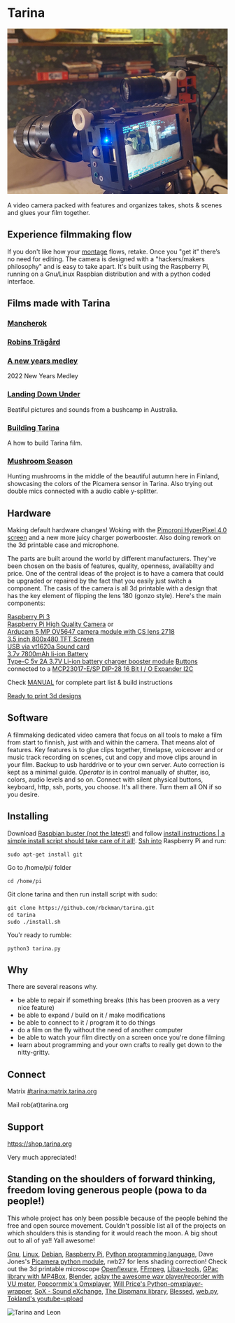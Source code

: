 Tarina
======

![Tarina Leone, one done & one in post processing stage](docs/tarina-promo.jpg)

A video camera packed with features and organizes takes, shots & scenes and glues your film together.

Experience filmmaking flow
------------------------------
If you don't like how your [montage](https://en.wikipedia.org/wiki/Montage_(filmmaking)) flows, retake. Once you "get it" there’s no need for editing. The camera is designed with a "hackers/makers philosophy" and is easy to take apart. It's built using the Raspberry Pi, running on a Gnu/Linux Raspbian distribution and with a python coded interface.

Films made with Tarina
----------------------

### [Mancherok](https://youtu.be/jmy0W6rA10Q)

### [Robins Trägård](https://youtu.be/IOZAHCIN6U0)

### [A new years medley](https://youtu.be/BYojmnD-1eU)

2022 New Years Medley

### [Landing Down Under](https://www.youtube.com/watch?v=Lbi9_f0KrKA)

Beatiful pictures and sounds from a bushcamp in Australia.

### [Building Tarina](https://youtu.be/7dhCiDPssR4)

A how to build Tarina film. 

### [Mushroom Season](https://youtu.be/ggehzyUThZk)

Hunting mushrooms in the middle of the beautiful autumn here in Finland, showcasing the colors of the Picamera sensor in Tarina. Also trying out double mics connected with a audio cable y-splitter.

Hardware
--------
Making default hardware changes! Woking with the [Pimoroni HyperPixel 4.0 screen](https://shop.pimoroni.com/products/hyperpixel-4?variant=12569539706963) and a new more juicy charger powerbooster. Also doing rework on the 3d printable case and microphone.

The parts are built around the world by different manufacturers. They've been chosen on the basis of features, quality, openness, availabilty and price. One of the central ideas of the project is to have a camera that could be upgraded or repaired by the fact that you easily just switch a component. The casis of the camera is all 3d printable with a design that has the key element of flipping the lens 180 (gonzo style). Here's the main components: 

[Raspberry Pi 3](https://www.raspberrypi.org/products/raspberry-pi-3-model-b/)<br>
[Raspberry Pi High Quality Camera](https://www.raspberrypi.org/products/raspberry-pi-high-quality-camera/?resellerType=home) or <br>
[Arducam 5 MP OV5647 camera module with CS lens 2718](https://www.ebay.com/itm/OV5647-Camera-Board-w-CS-mount-Lens-for-Raspberry-Pi-3-B-B-2-Model-B-/281212355128?txnId=1913825600018)<br>
[3.5 inch 800x480 TFT Screen](https://www.aliexpress.com/store/product/U-Geek-Raspberry-Pi-3-5-inch-800-480-TFT-Screen-HD-HighSpeed-LCD-Module-3/1954241_32672157641.html)<br>
[USB via vt1620a Sound card](https://www.aliexpress.com/item/Professional-External-USB-Sound-Card-Adapter-Virtual-7-1-Channel-3D-Audio-with-3-5mm-Headset/32588038556.html?spm=2114.01010208.8.8.E8ZKLB)<br>
[3.7v 7800mAh li-ion Battery](https://www.aliexpress.com/item/3-7v-9000mAh-capacity-18650-Rechargeable-lithium-battery-pack-18650-jump-starter/32619902319.html?spm=2114.13010608.0.0.XcKleV)<br>
[Type-C 5v 2A 3.7V Li-ion battery charger booster module](https://www.ebay.com/itm/Type-C-USB-5V-2A-3-7V-18650-Lithium-Li-ion-Battery-Charging-Board-Charger-Module/383717339632?var=652109038482)
[Buttons](http://www.ebay.com/itm/151723036469?_trksid=p2057872.m2749.l2649&ssPageName=STRK%3AMEBIDX%3AIT) connected to a [MCP23017-E/SP DIP-28 16 Bit I / O Expander I2C](http://www.ebay.com/sch/sis.html?_nkw=5Pcs+MCP23017+E+SP+DIP+28+16+Bit+I+O+Expander+I2C+TOP+GM&_trksid=p2047675.m4100)

Check [MANUAL](docs/tarina-manual.md) for complete part list & build instructions

[Ready to print 3d designs](https://github.com/rbckman/tarina/tree/master/3d)

Software
--------
A filmmaking dedicated video camera that focus on all tools to make a film from start to finnish, just with and within the camera. That means alot of features. Key features is to glue clips together, timelapse, voiceover and or music track recording on scenes, cut and copy and move clips around in your film. Backup to usb harddrive or to your own server. Auto correction is kept as a minimal guide. *Operator* is in control manually of shutter, iso, colors, audio levels and so on. Connect with silent physical buttons, keyboard, http, ssh, ports, you choose. It's all there. Turn them all ON if so you desire.

Installing
----------
Download [Raspbian buster (not the latest!)](https://www.raspberrypi.org/downloads/raspbian/) and follow [install instructions | a simple install script should take care of it all!](https://www.raspberrypi.org/documentation/installation/installing-images/README.md).
[Ssh into](https://www.raspberrypi.org/documentation/remote-access/ssh/) Raspberry Pi and run:
```
sudo apt-get install git
```
Go to /home/pi/ folder
```
cd /home/pi
```
Git clone tarina and then run install script with sudo:
```
git clone https://github.com/rbckman/tarina.git
cd tarina
sudo ./install.sh
```
You'r ready to rumble:
```
python3 tarina.py
```

Why
---
There are several reasons why.

- be able to repair if something breaks (this has been prooven as a very nice feature)
- be able to expand / build on it / make modifications
- be able to connect to it / program it to do things
- do a film on the fly without the need of another computer
- be able to watch your film directly on a screen once you're done filming
- learn about programming and your own crafts to really get down to the nitty-gritty. 

Connect
-------
Matrix [#tarina:matrix.tarina.org](https://riot.im/app/#/room/#tarina:matrix.tarina.org)

Mail rob(at)tarina.org

Support
-------
https://shop.tarina.org

Very much appreciated!

Standing on the shoulders of forward thinking, freedom loving generous people (powa to da people!)
--------------------------------------------------------------------------------------------------
This whole project has only been possible because of the people behind the free and open source movement. Couldn't possible list all of the projects on which shoulders this is standing for it would reach the moon. A big shout out to all of ya!! Yall awesome!

[Gnu](https://gnu.org), [Linux](https://github.com/torvalds/linux), [Debian](https://debian.org), [Raspberry Pi](https://raspberrypi.org), 
[Python programming language](https://python.org), Dave Jones's [Picamera python module](https://github.com/waveform80/picamera), rwb27 for lens shading correction! Check out the 3d printable microscope [Openflexure](https://github.com/rwb27/openflexure_microscope), [FFmpeg](https://ffmpeg.org/), [Libav-tools](https://libav.org/), [GPac library with MP4Box](https://gpac.wp.imt.fr/mp4box/), [Blender](http://blender.org), [aplay the awesome wav player/recorder with VU meter](http://alsa.opensrc.org/Aplay), [Popcornmix's Omxplayer](https://github.com/popcornmix/omxplayer), [Will Price's Python-omxplayer-wrapper](https://github.com/willprice/python-omxplayer-wrapper), [SoX - Sound eXchange](http://sox.sourceforge.net/), [The Dispmanx library](https://github.com/raspberrypi/userland/tree/master/host_applications/linux/apps/hello_pi), [Blessed](http://blessed.readthedocs.io/),  [web.py](http://webpy.org), [Tokland's youtube-upload](https://github.com/tokland/youtube-upload)

![Tarina and Leon](docs/tarina-filming-01.jpg)
